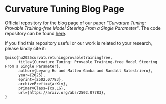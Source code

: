 # Curvature Tuning Blog Page

Official repository for the blog page of our paper *"Curvature Tuning: Provable Training-free Model Steering From a Single Parameter"*. The code repository can be found [here](https://github.com/Leon-Leyang/curvature-tuning).

If you find this repository useful or our work is related to your research, please kindly cite it:

```
@misc{hu2025curvaturetuningprovabletrainingfree,
      title={Curvature Tuning: Provable Training-free Model Steering From a Single Parameter}, 
      author={Leyang Hu and Matteo Gamba and Randall Balestriero},
      year={2025},
      eprint={2502.07783},
      archivePrefix={arXiv},
      primaryClass={cs.LG},
      url={https://arxiv.org/abs/2502.07783}, 
}
```
